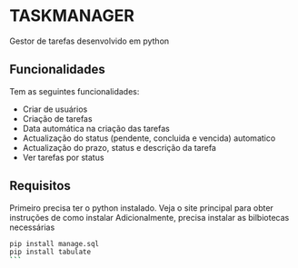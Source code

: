 # TASKMANAGER

Gestor de tarefas desenvolvido em python

## Funcionalidades
Tem as seguintes funcionalidades:
- Criar de usuários
- Criação de tarefas
- Data automática na criação das tarefas
- Actualização do status (pendente, concluida e vencida) automatico
- Actualização do prazo, status e descrição da tarefa
- Ver tarefas por status

## Requisitos
Primeiro precisa ter o python instalado. Veja o site principal para obter instruções de como instalar
Adicionalmente, precisa instalar as bilbiotecas necessárias
````bash
pip install manage.sql
pip install tabulate
```